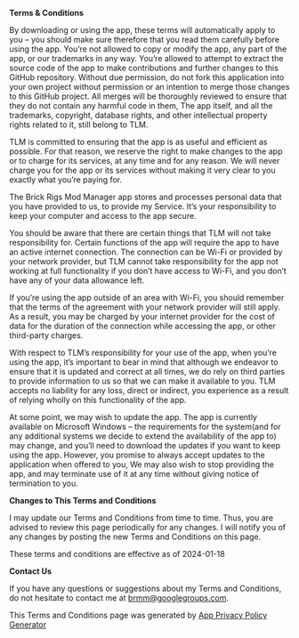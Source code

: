 **Terms & Conditions**

By downloading or using the app, these terms will automatically apply to you – you should make sure therefore that you read them carefully before using the app. You’re not allowed to copy or modify the app, any part of the app, or our trademarks in any way. You’re allowed to attempt to extract the source code of the app to make contributions and further changes to this GitHub repository. Without due permission, do not fork this application into your own project without permission or an intention to merge those changes to this GitHub project. All merges will be thoroughly reviewed to ensure that they do not contain any harmful code in them, The app itself, and all the trademarks, copyright, database rights, and other intellectual property rights related to it, still belong to TLM.

TLM is committed to ensuring that the app is as useful and efficient as possible. For that reason, we reserve the right to make changes to the app or to charge for its services, at any time and for any reason. We will never charge you for the app or its services without making it very clear to you exactly what you’re paying for.

The Brick Rigs Mod Manager app stores and processes personal data that you have provided to us, to provide my Service. It’s your responsibility to keep your computer and access to the app secure.

You should be aware that there are certain things that TLM will not take responsibility for. Certain functions of the app will require the app to have an active internet connection. The connection can be Wi-Fi or provided by your network provider, but TLM cannot take responsibility for the app not working at full functionality if you don’t have access to Wi-Fi, and you don’t have any of your data allowance left.

If you’re using the app outside of an area with Wi-Fi, you should remember that the terms of the agreement with your network provider will still apply. As a result, you may be charged by your internet provider for the cost of data for the duration of the connection while accessing the app, or other third-party charges.

With respect to TLM’s responsibility for your use of the app, when you’re using the app, it’s important to bear in mind that although we endeavor to ensure that it is updated and correct at all times, we do rely on third parties to provide information to us so that we can make it available to you. TLM accepts no liability for any loss, direct or indirect, you experience as a result of relying wholly on this functionality of the app.

At some point, we may wish to update the app. The app is currently available on Microsoft Windows – the requirements for the system(and for any additional systems we decide to extend the availability of the app to) may change, and you’ll need to download the updates if you want to keep using the app. However, you promise to always accept updates to the application when offered to you, We may also wish to stop providing the app, and may terminate use of it at any time without giving notice of termination to you.

**Changes to This Terms and Conditions**

I may update our Terms and Conditions from time to time. Thus, you are advised to review this page periodically for any changes. I will notify you of any changes by posting the new Terms and Conditions on this page.

These terms and conditions are effective as of 2024-01-18

**Contact Us**

If you have any questions or suggestions about my Terms and Conditions, do not hesitate to contact me at brmm@googlegroups.com.

This Terms and Conditions page was generated by [App Privacy Policy Generator](https://app-privacy-policy-generator.nisrulz.com/)
